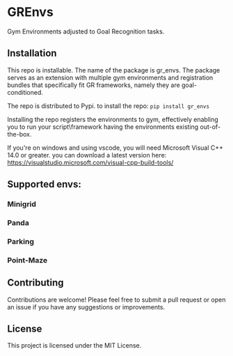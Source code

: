 # GREnvs
Gym Environments adjusted to Goal Recognition tasks.

## Installation
This repo is installable.
The name of the package is gr_envs.
The package serves as an extension with multiple gym environments and registration bundles that specifically fit GR frameworks, namely they are goal-conditioned.

The repo is distributed to Pypi.
to install the repo:
`pip install gr_envs`

Installing the repo registers the environments to gym, effectively enabling you to run your script\framework having the environments existing out-of-the-box.

If you're on windows and using vscode, you will need Microsoft Visual C++ 14.0 or greater. you can download a latest version here: https://visualstudio.microsoft.com/visual-cpp-build-tools/

## Supported envs:

### Minigrid

### Panda

### Parking

### Point-Maze

## Contributing
Contributions are welcome! Please feel free to submit a pull request or open an issue if you have any suggestions or improvements.

## License
This project is licensed under the MIT License.
